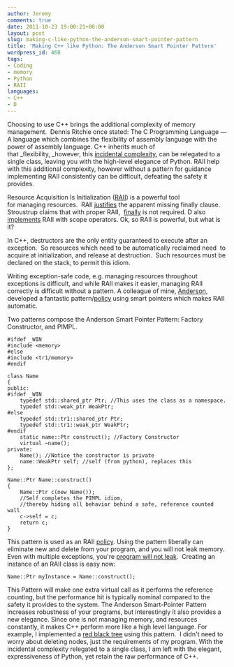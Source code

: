 ```yaml
---
author: Jeremy
comments: true
date: 2011-10-23 19:00:21+00:00
layout: post
slug: making-c-like-python-the-anderson-smart-pointer-pattern
title: 'Making C++ like Python: The Anderson Smart Pointer Pattern'
wordpress_id: 468
tags:
- Coding
- memory
- Python
- RAII
languages: 
- C++
- D
---
```


Choosing to use C++ brings the additional complexity of memory management.  Dennis Ritchie once stated: The C Programming Language — A language which combines the flexibility of assembly language with the power of assembly language. C++ inherits much of that _flexibility, _however, this [incidental complexity](http://www.infoq.com/presentations/Are-We-There-Yet-Rich-Hickey), can be relegated to a single class, leaving you with the high-level elegance of Python. RAII help with this additional complexity, however without a pattern for guidance implementing RAII consistently can be difficult, defeating the safety it provides.

<!--more-->

Resource Acquisition Is Initialization ([RAII](http://en.wikipedia.org/wiki/Resource_Acquisition_Is_Initialization)) is a powerful tool for managing resources.  RAII [justifies](http://www.research.att.com/~bs/bs_faq2.html#finally) the apparent missing finally clause. Stroustrup claims that with proper RAII,  [finally](http://www.research.att.com/~bs/bs_faq2.html#finally) is not required. D also [implements](http://www.d-programming-language.org/exception-safe.html) RAII with scope operators. Ok, so RAII is powerful, but what is it?

In C++, destructors are the only entity guaranteed to execute after an exception.  So resources which need to be automatically reclaimed need  to acquire at initialization, and release at destruction.  Such resources must be declared on the stack, to permit this idiom.

Writing exception-safe code, e.g. managing resources throughout exceptions is difficult, and while RAII makes it easier, managing RAII correctly is difficult without a pattern. A colleague of mine, [Anderson](http://www.chrisanderman.com/), developed a fantastic pattern/[policy](http://erdani.com/publications/cuj-2005-12.pdf) using smart pointers which makes RAII automatic.

Two patterns compose the Anderson Smart Pointer Pattern: Factory Constructor, and PIMPL.

    
    #ifdef _WIN
    #include <memory>
    #else
    #include <tr1/memory>
    #endif
    
    class Name
    {
    public:
    #ifdef _WIN
        typedef std::shared_ptr Ptr; //This uses the class as a namespace.
        typedef std::weak_ptr WeakPtr;
    #else
        typedef std::tr1::shared_ptr Ptr;
        typedef std::tr1::weak_ptr WeakPtr;
    #endif
        static name::Ptr construct(); //Factory Constructor
        virtual ~name();
    private:
        Name(); //Notice the constructor is private
        name::WeakPtr self; //self (from python), replaces this
    };
    
    Name::Ptr Name::construct()
    {
        Name::Ptr c(new Name());
        //Self completes the PIMPL idiom,
        //thereby hiding all behavior behind a safe, reference counted wall
        c->self = c;
        return c;
    }




This pattern is used as an RAII [policy](http://erdani.com/publications/cuj-2005-12.pdf). Using the pattern liberally can eliminate new and delete from your program, and you will not leak memory. Even with multiple exceptions, you're [program will not leak](https://bitbucket.org/jwright/cse310-red-black-tree/overview).  Creating an instance of an RAII class is easy now:



    
    Name::Ptr myInstance = Name::construct();




This Pattern will make one extra virtual call as it performs the reference counting, but the performance hit is typically nominal compared to the safety it provides to the system. The Anderson Smart-Pointer Pattern increases robustness of your programs, but interestingly it also provides a new elegance. Since one is not managing memory, and resources constantly, it makes C++ perform more like a high level language. For example, I implemented a [red black tree](https://bitbucket.org/jwright/cse310-red-black-tree/src/d787e75b724a/BaseCode/RedBlackTree.cpp#cl-137) using this pattern.  I didn't need to worry about deleting nodes, just the requirements of my program. With the incidental complexity relegated to a single class, I am left with the elegant, expressiveness of Python, yet retain the raw performance of C++.
